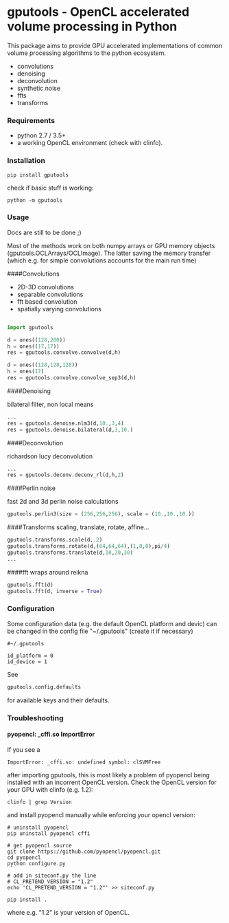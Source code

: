 # gputools - OpenCL accelerated volume processing in Python

This package aims to provide GPU accelerated implementations of common volume processing algorithms to the python ecosystem. 

* convolutions 
* denoising
* deconvolution
* synthetic noise
* ffts 
* transforms

### Requirements 

- python 2.7 / 3.5+
- a working OpenCL environment (check with clinfo).

### Installation

```
pip install gputools
```
check if basic stuff is working:

```
python -m gputools
```

### Usage

Docs are still to be done ;)

Most of the methods work on both numpy arrays or GPU memory objects (gputools.OCLArrays/OCLImage). The latter saving the memory transfer (which e.g. for simple convolutions accounts for the main run time)

####Convolutions

* 2D-3D convolutions
* separable convolutions
* fft based convolution
* spatially varying convolutions

```python

import gputools

d = ones((128,200))
h = ones((17,17))
res = gputools.convolve.convolve(d,h)

```

```python
d = ones((128,128,128))
h = ones(17)
res = gputools.convolve.convolve_sep3(d,h)

```

####Denoising

bilateral filter, non local means

```python
...
res = gputools.denoise.nlm3(d,10.,3,4)
res = gputools.denoise.bilateral(d,3,10.)

```


####Deconvolution

richardson lucy deconvolution 

```python
...
res = gputools.deconv.deconv_rl(d,h,2)
```

####Perlin noise

fast 2d and 3d perlin noise calculations

```python
gputools.perlin3(size = (256,256,256), scale = (10.,10.,10.))
```


####Transforms
scaling, translate, rotate, affine...


```python
gputools.transforms.scale(d,.2)
gputools.transforms.rotate(d,(64,64,64),(1,0,0),pi/4)
gputools.transforms.translate(d,10,20,30)
...
```

####fft
wraps around reikna

```python
gputools.fft(d)
gputools.fft(d, inverse = True)
```

### Configuration

Some configuration data (e.g. the default OpenCL platform and devic) can be changed in the config file "~/.gputools" (create it if necessary)  
```
#~/.gputools

id_platform = 0
id_device = 1
```
See 
```python
gputools.config.defaults
```
for available keys and their defaults.

### Troubleshooting

#### pyopencl: _cffi.so ImportError
If you see a
```
ImportError: _cffi.so: undefined symbol: clSVMFree
```
after importing gputools, this is most likely a problem of pyopencl being installed with an incorrent OpenCL version. 
Check the OpenCL version for your GPU with clinfo (e.g. 1.2):

```
clinfo | grep Version
```

and install pyopencl manually while enforcing your opencl version:

```
# uninstall pyopencl
pip uninstall pyopencl cffi
  
# get pyopencl source
git clone https://github.com/pyopencl/pyopencl.git
cd pyopencl
python configure.py
	
# add in siteconf.py the line
# CL_PRETEND_VERSION = "1.2"
echo 'CL_PRETEND_VERSION = "1.2"' >> siteconf.py

pip install .
```
where e.g. "1.2" is your version of OpenCL.




